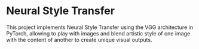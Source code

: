 # Neural Style Transfer

This project implements Neural Style Transfer using the VGG architecture in PyTorch, allowing to play with images and blend artistic style of one image with the content of another to create unique visual outputs.
